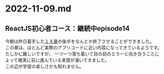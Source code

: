  # 2022-11-09.md

## ReactJS初心者コース：継続中episode14

今朝は昨日着手した[１４章](https://www.youtube.com/watch?v=f55qeKGgB_M&list=PLpPqplz6dKxW5ZfERUPoYTtNUNvrEebAR&index=19&t=18372s)の後半をなんとか終了させることができました。  
この章は、ほとんど実際のアプリコードに近い内容になってきているようです。たしかに難しいですが、
一つ一つ落ち着いて目の前のエラーと向き合うことによって確実に前に進んでいる実感が湧いてきました。  
この辺が学習の楽しさかも知れません。
